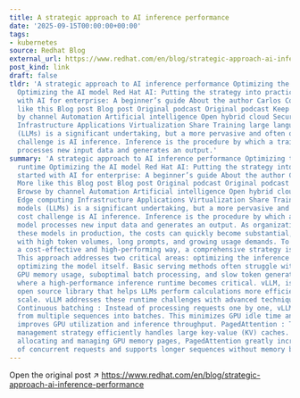 ```yaml
---
title: A strategic approach to AI inference performance
date: '2025-09-15T00:00:00+00:00'
tags:
- kubernetes
source: Redhat Blog
external_url: https://www.redhat.com/en/blog/strategic-approach-ai-inference-performance
post_kind: link
draft: false
tldr: 'A strategic approach to AI inference performance Optimizing the inference runtime
  Optimizing the AI model Red Hat AI: Putting the strategy into practice Get started
  with AI for enterprise: A beginner’s guide About the author Carlos Condado More
  like this Blog post Blog post Original podcast Original podcast Keep exploring Browse
  by channel Automation Artificial intelligence Open hybrid cloud Security Edge computing
  Infrastructure Applications Virtualization Share Training large language models
  (LLMs) is a significant undertaking, but a more pervasive and often overlooked cost
  challenge is AI inference. Inference is the procedure by which a trained AI model
  processes new input data and generates an output.'
summary: 'A strategic approach to AI inference performance Optimizing the inference
  runtime Optimizing the AI model Red Hat AI: Putting the strategy into practice Get
  started with AI for enterprise: A beginner’s guide About the author Carlos Condado
  More like this Blog post Blog post Original podcast Original podcast Keep exploring
  Browse by channel Automation Artificial intelligence Open hybrid cloud Security
  Edge computing Infrastructure Applications Virtualization Share Training large language
  models (LLMs) is a significant undertaking, but a more pervasive and often overlooked
  cost challenge is AI inference. Inference is the procedure by which a trained AI
  model processes new input data and generates an output. As organizations deploy
  these models in production, the costs can quickly become substantial, especially
  with high token volumes, long prompts, and growing usage demands. To run LLMs in
  a cost-effective and high-performing way, a comprehensive strategy is essential.
  This approach addresses two critical areas: optimizing the inference runtime and
  optimizing the model itself. Basic serving methods often struggle with inefficient
  GPU memory usage, suboptimal batch processing, and slow token generation. This is
  where a high-performance inference runtime becomes critical. vLLM, is the de facto,
  open source library that helps LLMs perform calculations more efficiently and at
  scale. vLLM addresses these runtime challenges with advanced techniques, including:
  Continuous batching : Instead of processing requests one by one, vLLM groups tokens
  from multiple sequences into batches. This minimizes GPU idle time and significantly
  improves GPU utilization and inference throughput. PagedAttention : This memory
  management strategy efficiently handles large key-value (KV) caches. By dynamically
  allocating and managing GPU memory pages, PagedAttention greatly increases the number
  of concurrent requests and supports longer sequences without memory bottlenecks.'
---
```

Open the original post ↗ https://www.redhat.com/en/blog/strategic-approach-ai-inference-performance
